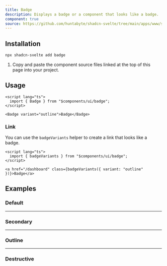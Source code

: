 ```yaml
---
title: Badge
description: Displays a badge or a component that looks like a badge.
component: true
source: https://github.com/huntabyte/shadcn-svelte/tree/main/apps/www/src/lib/components/ui/badge
---
```


<script>
  import { ComponentExample, ManualInstall } from '$lib/components/docs';
  import { BadgeDemo, BadgeDemoDestructive, BadgeDemoOutline, BadgeDemoSecondary } from '@/registry/default/example'
</script>

<ComponentExample src="src/lib/registry/default/example/badge/BadgeDemo.svelte">

<div slot="example">
<BadgeDemo />
</div>

</ComponentExample>

## Installation

```bash
npx shadcn-svelte add badge
```

<ManualInstall>

1. Copy and paste the component source files linked at the top of this page into your project.

</ManualInstall>

## Usage

```svelte
<script lang="ts">
  import { Badge } from "$components/ui/badge";
</script>
```

```svelte
<Badge variant="outline">Badge</Badge>
```

### Link

You can use the `badgeVariants` helper to create a link that looks like a badge.

```svelte
<script lang="ts">
  import { badgeVariants } from "$components/ui/badge";
</script>

<a href="/dashboard" class={badgeVariants({ variant: "outline" })}>Badge</a>
```

## Examples

### Default

<ComponentExample src="src/lib/registry/default/example/badge/BadgeDemo.svelte">

<div slot="example">
<BadgeDemo />
</div>

</ComponentExample>

---

### Secondary

<ComponentExample src="src/lib/registry/default/example/badge/BadgeDemoSecondary.svelte">

<div slot="example">
<BadgeDemoSecondary />
</div>

</ComponentExample>

---

### Outline

<ComponentExample src="src/lib/registry/default/example/badge/BadgeDemoOutline.svelte">

<div slot="example">
<BadgeDemoOutline />
</div>

</ComponentExample>

---

### Destructive

<ComponentExample src="src/lib/registry/default/example/badge/BadgeDemoDestructive.svelte">

<div slot="example">
<BadgeDemoDestructive />
</div>

</ComponentExample>
